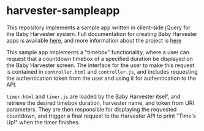 # harvester-sampleapp

This repository implements a sample app written in client-side jQuery for the Baby Harvester system.
Full documentation for creating Baby Harvester apps is available [here](https://github.com/HALtheWise/baby-harvester/wiki/Writing-Apps-that-run-on-Harvesters), and more information about the project is [here](https://github.com/HALtheWise/baby-harvester/wiki)

This sample app implements a "timebox" functionality, where a user can request that a countdown timebox of a specified duration be displayed on the Baby Harvester screen. The interface for the user to make this request is contained in `controller.html` and `controller.js`, and includes requesting the authentication token from the user and using it for authentication to the API.

`timer.html` and `timer.js` are loaded by the Baby Harvester itself, and retrieve the desired timebox duration, harvester name, and token from URI parameters. They are then responsible for displaying the requested countdown, and trigger a final request  to the Harvester API to print "Time's Up!" when the timer finishes.
